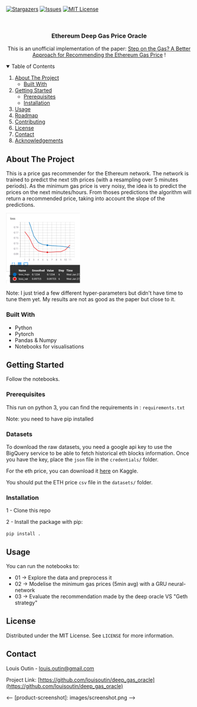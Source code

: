 
[![Stargazers][stars-shield]][stars-url]
[![Issues][issues-shield]][issues-url]
[![MIT License][license-shield]][license-url]



<!-- PROJECT LOGO -->
<br />
<p align="center">

  <h3 align="center">Ethereum Deep Gas Price Oracle</h3>

  <p align="center">
    This is an unofficial implementation of the paper: <a href=https://arxiv.org/abs/2003.03479>Step on the Gas? A Better Approach for Recommending the Ethereum Gas Price</a> !
    <br />



<!-- TABLE OF CONTENTS -->
<details open="open">
  <summary>Table of Contents</summary>
  <ol>
    <li>
      <a href="#about-the-project">About The Project</a>
      <ul>
        <li><a href="#built-with">Built With</a></li>
      </ul>
    </li>
    <li>
      <a href="#getting-started">Getting Started</a>
      <ul>
        <li><a href="#prerequisites">Prerequisites</a></li>
        <li><a href="#installation">Installation</a></li>
      </ul>
    </li>
    <li><a href="#usage">Usage</a></li>
    <li><a href="#roadmap">Roadmap</a></li>
    <li><a href="#contributing">Contributing</a></li>
    <li><a href="#license">License</a></li>
    <li><a href="#contact">Contact</a></li>
    <li><a href="#acknowledgements">Acknowledgements</a></li>
  </ol>
</details>



<!-- ABOUT THE PROJECT -->
## About The Project

<!-- [![Product Name Screen Shot][product-screenshot]](https://example.com) -->

This is a price gas recommender for the Ethereum network. The network is trained to
predict the next `S`th prices (with a resampling over 5 minutes periods). As the minimum
gas price is very noisy, the idea is to predict the prices on the next minutes/hours.
From thoses predictions the algorithm will return a recommended price, 
taking into account the slope of the predictions.

<img src="./images/loss.png" width="200">


Note: I just tried a few different hyper-parameters but didn't have time to tune them yet.
My results are not as good as the paper but close to it.

### Built With

* Python
* Pytorch
* Pandas & Numpy
* Notebooks for visualisations



<!-- GETTING STARTED -->
## Getting Started

Follow the notebooks.

### Prerequisites

This run on python 3, you can find the requirements in : `requirements.txt`

Note: you need to have pip installed

### Datasets

To download the raw datasets, you need a google api key to use the BigQuery
service to be able to fetch historical eth blocks information.
Once you have the key, place the `json` file in the `credentials/` folder.

For the eth price, you can download it [here](https://www.kaggle.com/prasoonkottarathil/ethereum-historical-dataset?select=ETH_1min.csv) 
on Kaggle.

You should put the ETH price `csv` file in the `datasets/` folder.

### Installation

1 - Clone this repo

2 - Install the package with pip:

`pip install .`


<!-- USAGE EXAMPLES -->
## Usage

You can run the notebooks to:
* 01 -> Explore the data and preprocess it
* 02 -> Modelise the minimum gas prices (5min avg) with a GRU neural-network
* 03 -> Evaluate the recommendation made by the deep oracle VS "Geth strategy" 


<!-- LICENSE -->
## License

Distributed under the MIT License. See `LICENSE` for more information.



<!-- CONTACT -->
## Contact

Louis Outin - louis.outin@gmail.com

Project Link: [https://github.com/louisoutin/deep_gas_oracle](https://github.com/louisoutin/deep_gas_oracle)



<!-- MARKDOWN LINKS & IMAGES -->
<!-- https://www.markdownguide.org/basic-syntax/#reference-style-links -->
[stars-shield]: https://img.shields.io/github/stars/louisoutin/deep_gas_oracle.svg?style=for-the-badge
[stars-url]: https://github.com/louisoutin/deep_gas_oracle/stargazers
[issues-shield]: https://img.shields.io/github/issues/louisoutin/deep_gas_oracle.svg?style=for-the-badge
[issues-url]: https://github.com/louisoutin/deep_gas_oracle/issues
[license-shield]: https://img.shields.io/github/license/othneildrew/Best-README-Template.svg?style=for-the-badge
[license-url]: https://github.com/louisoutin/deep_gas_oracle/blob/master/LICENSE.txt
<-- [product-screenshot]: images/screenshot.png -->
